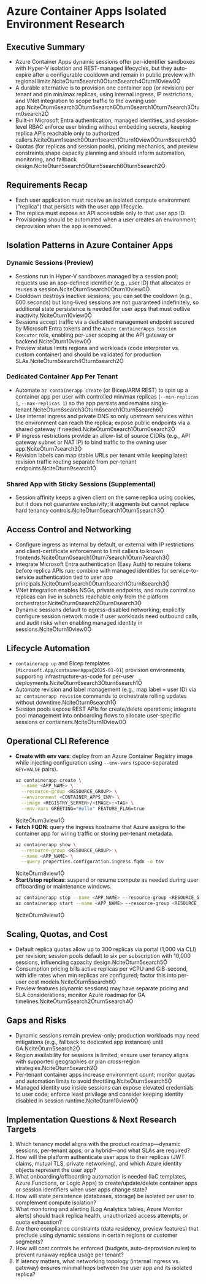 # Azure Container Apps Isolated Environment Research

## Executive Summary
- Azure Container Apps dynamic sessions offer per-identifier sandboxes with Hyper-V isolation and REST-managed lifecycles, but they auto-expire after a configurable cooldown and remain in public preview with regional limits.citeturn5search0turn5search4turn10view0
- A durable alternative is to provision one container app (or revision) per tenant and pin min/max replicas, using internal ingress, IP restrictions, and VNet integration to scope traffic to the owning user app.citeturn6search3turn5search6turn0search1turn7search3turn0search2
- Built-in Microsoft Entra authentication, managed identities, and session-level RBAC enforce user binding without embedding secrets, keeping replica APIs reachable only to authorized callers.citeturn1search0turn1search1turn10view0turn8search3
- Quotas (for replicas and session pools), pricing mechanics, and preview constraints shape capacity planning and should inform automation, monitoring, and fallback design.citeturn5search5turn5search6turn5search2

## Requirements Recap
- Each user application must receive an isolated compute environment ("replica") that persists with the user app lifecycle.
- The replica must expose an API accessible only to that user app ID.
- Provisioning should be automated when a user creates an environment; deprovision when the app is removed.

## Isolation Patterns in Azure Container Apps
### Dynamic Sessions (Preview)
- Sessions run in Hyper-V sandboxes managed by a session pool; requests use an app-defined identifier (e.g., user ID) that allocates or reuses a session.citeturn5search0turn10view0
- Cooldown destroys inactive sessions; you can set the cooldown (e.g., 600 seconds) but long-lived sessions are not guaranteed indefinitely, so additional state persistence is needed for user apps that must outlive inactivity.citeturn10view0
- Sessions accept traffic via a dedicated management endpoint secured by Microsoft Entra tokens and the `Azure ContainerApps Session Executor` role, enabling per-user scoping at the API gateway or backend.citeturn10view0
- Preview status limits regions and workloads (code interpreter vs. custom container) and should be validated for production SLAs.citeturn5search4turn5search2

### Dedicated Container App Per Tenant
- Automate `az containerapp create` (or Bicep/ARM REST) to spin up a container app per user with controlled min/max replicas (`--min-replicas 1`, `--max-replicas 1`) so the app persists and remains single-tenant.citeturn6search3turn6search1turn5search6
- Use internal ingress and private DNS so only upstream services within the environment can reach the replica; expose public endpoints via a shared gateway if needed.citeturn0search1turn0search2
- IP ingress restrictions provide an allow-list of source CIDRs (e.g., API gateway subnet or NAT IP) to bind traffic to the owning user app.citeturn7search3
- Revision labels can map stable URLs per tenant while keeping latest revision traffic routing separate from per-tenant endpoints.citeturn9search1

### Shared App with Sticky Sessions (Supplemental)
- Session affinity keeps a given client on the same replica using cookies, but it does not guarantee exclusivity; it augments but cannot replace hard tenancy controls.citeturn5search1turn5search3

## Access Control and Networking
- Configure ingress as internal by default, or external with IP restrictions and client-certificate enforcement to limit callers to known frontends.citeturn0search1turn7search1turn7search3
- Integrate Microsoft Entra authentication (Easy Auth) to require tokens before replica APIs run; combine with managed identities for service-to-service authentication tied to user app principals.citeturn1search0turn1search1turn8search3
- VNet integration enables NSGs, private endpoints, and route control so replicas can live in subnets reachable only from the platform orchestrator.citeturn0search2turn0search3
- Dynamic sessions default to egress-disabled networking; explicitly configure session network mode if user workloads need outbound calls, and audit risks when enabling managed identity in sessions.citeturn10view0

## Lifecycle Automation
- `containerapp up` and Bicep templates (`Microsoft.App/containerApps@2025-01-01`) provision environments, supporting infrastructure-as-code for per-user deployments.citeturn6search3turn6search1
- Automate revision and label management (e.g., map label = user ID) via `az containerapp revision` commands to orchestrate rolling updates without downtime.citeturn9search1
- Session pools expose REST APIs for create/delete operations; integrate pool management into onboarding flows to allocate user-specific sessions or containers.citeturn10view0

## Operational CLI Reference
- **Create with env vars**: deploy from an Azure Container Registry image while injecting configuration using `--env-vars` (space-separated `KEY=VALUE` pairs).
  ```sh
  az containerapp create \
    --name <APP_NAME> \
    --resource-group <RESOURCE_GROUP> \
    --environment <CONTAINER_APPS_ENV> \
    --image <REGISTRY_SERVER>/<IMAGE>:<TAG> \
    --env-vars GREETING="Hello" FEATURE_FLAG=true
  ```
  citeturn3view1
- **Fetch FQDN**: query the ingress hostname that Azure assigns to the container app for wiring traffic or storing per-tenant metadata.
  ```sh
  az containerapp show \
    --resource-group <RESOURCE_GROUP> \
    --name <APP_NAME> \
    --query properties.configuration.ingress.fqdn -o tsv
  ```
  citeturn8view1
- **Start/stop replicas**: suspend or resume compute as needed during user offboarding or maintenance windows.
  ```sh
  az containerapp stop --name <APP_NAME> --resource-group <RESOURCE_GROUP>
  az containerapp start --name <APP_NAME> --resource-group <RESOURCE_GROUP>
  ```
  citeturn9view1

## Scaling, Quotas, and Cost
- Default replica quotas allow up to 300 replicas via portal (1,000 via CLI) per revision; session pools default to six per subscription with 10,000 sessions, influencing capacity design.citeturn5search5
- Consumption pricing bills active replicas per vCPU and GiB-second, with idle rates when min replicas are configured; factor this into per-user cost models.citeturn5search6
- Preview features (dynamic sessions) may have separate pricing and SLA considerations; monitor Azure roadmap for GA timelines.citeturn5search2turn5search4

## Gaps and Risks
- Dynamic sessions remain preview-only; production workloads may need mitigations (e.g., fallback to dedicated app instances) until GA.citeturn5search2
- Region availability for sessions is limited; ensure user tenancy aligns with supported geographies or plan cross-region strategies.citeturn5search2
- Per-tenant container apps increase environment count; monitor quotas and automation limits to avoid throttling.citeturn5search5
- Managed identity use inside sessions can expose elevated credentials to user code; enforce least privilege and consider keeping identity disabled in session runtime.citeturn10view0

## Implementation Questions & Next Research Targets
1. Which tenancy model aligns with the product roadmap—dynamic sessions, per-tenant apps, or a hybrid—and what SLAs are required?
2. How will the platform authenticate user apps to their replicas (JWT claims, mutual TLS, private networking), and which Azure identity objects represent the user app?
3. What onboarding/offboarding automation is needed (IaC templates, Azure Functions, or Logic Apps) to create/update/delete container apps or session identifiers when user apps change state?
4. How will state persistence (databases, storage) be isolated per user to complement compute isolation?
5. What monitoring and alerting (Log Analytics tables, Azure Monitor alerts) should track replica health, unauthorized access attempts, or quota exhaustion?
6. Are there compliance constraints (data residency, preview features) that preclude using dynamic sessions in certain regions or customer segments?
7. How will cost controls be enforced (budgets, auto-deprovision rules) to prevent runaway replica usage per tenant?
8. If latency matters, what networking topology (internal ingress vs. gateway) ensures minimal hops between the user app and its isolated replica?
